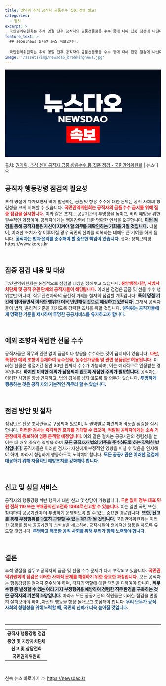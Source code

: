 ```yaml
---
title: 권익위 추석 공직자 금품수수 집중 점검 필요!
categories:
  - 정치
excerpt: >
  국민권익위원회는 추석 명절 전후 공직자의 금품선물향응 수수 등에 대해 집중 점검에 나선다.  권익위는 추석 …
feature_text: >
  ## seoulnews 실시간 뉴스 속보입니다.

  국민권익위원회는 추석 명절 전후 공직자의 금품선물향응 수수 등에 대해 집중 점검에 나선다.  권익위는 추석 …
image: '/assets/img/newsdao_breakingnews.jpg'
---
```


![뉴스다오 속보](/assets/img/newsdao_breakingnews.jpg)

<p>출처: <a href="https://newsdao.kr/1949" rel="dofollow">권익위, 추석 전후 공직자 금품·향응수수 등 집중 점검 - 국민권익위원회</a> | 뉴스다오</p>

<h2 data-ke-size="size26">공직자 행동강령 점검의 필요성</h2>
<p data-ke-size="size16">추석 명절이 다가오면서 많이 발생하는 금품 및 향응 수수에 대한 문제는 공직 사회의 청렴성을 크게 저해할 수 있습니다. <b><span style="color: #ee2323;">국민권익위원회는 공직자의 금품 수수 금지를 위해 집중 점검을 실시합니다.</span></b> 이와 같은 조치는 공공기관의 투명성을 높이고, 비리 예방을 위한 필수적인 과정이며, 공직자에게는 행동강령에 대한 명확한 인식을 요구합니다. <b><span style="background-color: #21538527;">이번 점검을 통해 공직자들은 자신이 지켜야 할 의무를 재확인하는 기회를 가질 것입니다.</span></b> 더불어, 이러한 조치가 잘 이루어질 경우 국민의 신뢰를 회복하는 데에도 큰 기여를 하게 됩니다. <b><span style="color: #1a5490;">공직자는 법과 윤리를 준수해야 할 중요한 책임이 있습니다.</span></b> 출처: 정책브리핑 https://www.korea.kr</p>

<p data-ke-size="size16">&nbsp;</p>

<h2 data-ke-size="size26">집중 점검 내용 및 대상</h2>
<p data-ke-size="size16">국민권익위원회는 중점적으로 점검할 대상을 정해두고 있습니다. <b><span style="color: #ee2323;">중앙행정기관, 지방자치단체 및 공직 유관 단체의 공직자들이 해당됩니다.</span></b> 이러한 점검은 금품 및 선물 수수 행위뿐만 아니라, 직무 관련자와의 금전적 거래를 철저히 점검할 계획입니다. <b><span style="background-color: #21538527;">특히 명절 기간에 접어들면서 이러한 행위가 더욱 빈번해질 것으로 예상하고 있습니다.</span></b> 그래서 공직자들이 법적, 윤리적 기준을 지키도록 강력한 조치를 취할 것입니다. <b><span style="color: #1a5490;">권익위는 공직자들에게 명확한 기준을 제시하며 투명한 공공서비스를 유지하고자 합니다.</span></b></p>

<p data-ke-size="size16">&nbsp;</p>

<h2 data-ke-size="size26">예외 조항과 적법한 선물 수수</h2>
<p data-ke-size="size16">공직자들은 직무와 관련 없이 금품이나 향응을 수수하는 것이 금지되어 있습니다. <b><span style="color: #ee2323;">다만, 특정한 예외 조항이 존재하여 농수산물, 농수산가공품 및 관련 상품권은 허용됩니다.</span></b> 이러한 선물은 명절기간 동안 30만 원까지 수수가 가능하며, 이는 예외적으로 인정받는 경우입니다. <b><span style="background-color: #21538527;">하지만 이러한 예외가 남용되지 않도록 세심한 주의가 필요합니다.</span></b> 공직자는 이러한 사항을 항상 인지하고, 법의 경계를 넘지 않도록 할 의무가 있습니다. <b><span style="color: #1a5490;">투명하게 행동하는 것은 공직 자의 기본적인 책무라 할 수 있습니다.</span></b></p>

<p data-ke-size="size16">&nbsp;</p>

<h2 data-ke-size="size26">점검 방안 및 절차</h2>
<p data-ke-size="size16">점검반은 전문 조사관들로 구성되어 있으며, 각 권역별로 파견되어 비노출 점검을 실시합니다. <b><span style="color: #ee2323;">이러한 검사는 즉각적인 효과를 기대할 수 있으며, 적발된 공직자에게는 소속 기관장에게 통보하여 엄중 문책할 예정입니다.</span></b> 이와 같은 절차는 공공기관의 청렴성을 높이는 데 매우 중요한 역할을 하며 <b><span style="background-color: #21538527;">모든 공직자가 법의 기준을 준수하도록 하는 강력한 방식입니다.</span></b> 공직자들은 이러한 검사가 자신에게 부정적인 영향을 미칠 수 있음을 인지해야 하며, 따라서 청렴하게 행동하도록 노력해야 합니다. <b><span style="color: #1a5490;">모든 공공기관은 이러한 점검에 대응하기 위해 자율적인 예방조치를 강화해야 합니다.</span></b></p>

<p data-ke-size="size16">&nbsp;</p>

<h2 data-ke-size="size26">신고 및 상담 서비스</h2>
<p data-ke-size="size16">공직자의 행동강령 위반 행위에 대한 신고 및 상담이 가능합니다. <b><span style="color: #ee2323;">국번 없이 정부 대표 민원 전화 110 또는 부패공익신고전화 1398로 신고할 수 있습니다.</span></b> 이는 일반 국민 또한 참여하여 공공기관이 더 투명하게 운영되도록 할 수 있는 중요한 경로입니다. <b><span style="background-color: #21538527;">또한, 신고를 통해 부정행위를 단호히 근절할 수 있는 계기가 될 것입니다.</span></b> 국민권익위원회는 이러한 경로를 통해 공공기관의 신뢰성을 제고하며, 공직자들이 윤리적인 행동을 하도록 유도할 것입니다. <b><span style="color: #1a5490;">투명하고 깨끗한 공직 사회를 위해 우리가 함께 노력해야 합니다.</span></b></p>

<p data-ke-size="size16">&nbsp;</p>

<h2 data-ke-size="size26">결론</h2>
<p data-ke-size="size16">추석 명절을 앞두고 공직자의 금품 및 선물 수수 문제가 다시 부각되고 있습니다. <b><span style="color: #ee2323;">국민권익위원회의 점검은 이러한 사회적 문제를 해결하기 위한 중요한 과정입니다.</span></b> 모든 공직자는 행동강령을 철저히 준수해야 하며, 각자의 역할에 대한 책임을 다하여야 합니다. <b><span style="background-color: #21538527;">직무 수행 중 발생할 수 있는 여러 가지 부정행위를 예방하여 청렴한 직무 환경을 구축하는 것은 공직자의 기본적 소양입니다.</span></b> 따라서 모든 공공기관의 직원들은 이러한 점검을 면밀히 살펴보아야 하며, 자신의 행동을 항상 돌아보고 조심해야 합니다. <b><span style="color: #1a5490;">우리 모두가 공직 사회의 청렴성을 위해 노력할 때, 국민의 신뢰가 더욱 높아질 것입니다.</span></b></p>

<p data-ke-size="size16">&nbsp;</p>

<hr />
<table style="width: 100%;">
  <tbody>
    <tr>
      <td style="text-align: center; height: 17px;"><b>공직자 행동강령 점검</b></td>
    </tr>
    <tr>
      <td style="text-align: center; height: 17px;"><b>중앙 및 지방자치단체</b></td>
    </tr>
    <tr>
      <td style="text-align: center; height: 17px;"><b>신고 및 상담전화</b></td>
    </tr>
    <tr>
      <td style="text-align: center; height: 17px;"><b>국민권익위원회</b></td>
    </tr>
  </tbody>
</table>

<p data-ke-size="size16">&nbsp;</p> 

신속 뉴스 바로가기 👉 <a href="https://newsdao.kr" rel="dofollow">https://newsdao.kr</a>


